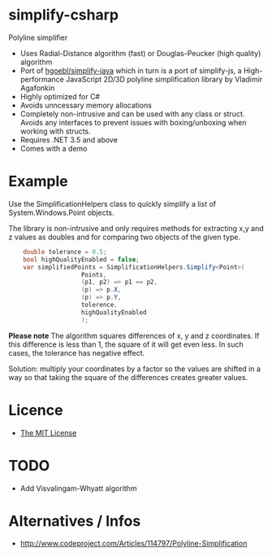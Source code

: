 # simplify-csharp #

Polyline simplifier

  * Uses Radial-Distance algorithm (fast) or Douglas-Peucker (high quality) algorithm
  * Port of [hgoebl/simplify-java](https://github.com/hgoebl/simplify-java) which in turn is a port of simplify-js, a High-performance JavaScript 2D/3D polyline simplification library by Vladimir Agafonkin
  * Highly optimized for C#
  * Avoids unncessary memory allocations
  * Completely non-intrusive and can be used with any class or struct. Avoids any interfaces to prevent issues with boxing/unboxing when working with structs. 
  * Requires .NET 3.5 and above
  * Comes with a demo

# Example #
Use the SimplificationHelpers class to quickly simplify a list of System.Windows.Point objects.

The library is non-intrusive and only requires methods for extracting x,y and z values as doubles and for comparing two objects of the given type.

```csharp
    double tolerance = 0.5;
    bool highQualityEnabled = false;
    var simplifiedPoints = SimplificationHelpers.Simplify<Point>(
                    Points,
                    (p1, p2) => p1 == p2,
                    (p) => p.X, 
                    (p) => p.Y,
                    tolerence,
                    highQualityEnabled
                    );
```

**Please note**
The algorithm squares differences of x, y and z coordinates. If this difference is less than 1,
the square of it will get even less. In such cases, the tolerance has negative effect.

Solution: multiply your coordinates by a factor so the values are shifted in a way so that taking
the square of the differences creates greater values.

# Licence #

  * [The MIT License](http://opensource.org/licenses/MIT)

# TODO #

  * Add Visvalingam-Whyatt algorithm

# Alternatives / Infos #

  * <http://www.codeproject.com/Articles/114797/Polyline-Simplification>
